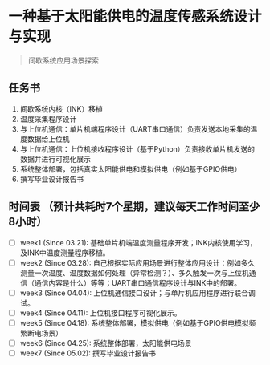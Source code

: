 # 一种基于太阳能供电的温度传感系统设计与实现
> 间歇系统应用场景探索

## 任务书
1. 间歇系统内核（INK）移植
2. 温度采集程序设计
3. 与上位机通信：单片机端程序设计（UART串口通信）负责发送本地采集的温度数据给上位机
4. 与上位机通信：上位机接收程序设计（基于Python）负责接收单片机发送的数据并进行可视化展示
5. 系统整体部署，包括真实太阳能供电和模拟供电（例如基于GPIO供电）
6. 撰写毕业设计报告书

## 时间表 （预计共耗时7个星期，建议每天工作时间至少8小时）
- [ ] week1 (Since 03.21): 基础单片机端温度测量程序开发；INK内核使用学习，及INK中温度测量程序移植。
- [ ] week2 (Since 03.28): 自己根据实际应用场景进行整体应用设计：例如多久测量一次温度、温度数据如何处理（异常检测？）、多久触发一次与上位机通信（通信内容是什么）等等；UART串口通信程序设计与INK中的部署。
- [ ] week3 (Since 04.04): 上位机通信接口设计；与单片机应用程序进行联合调试。
- [ ] week4 (Since 04.11): 上位机接口程序可视化展示。
- [ ] week5 (Since 04.18): 系统整体部署，模拟供电（例如基于GPIO供电模拟频繁断电场景）
- [ ] week6 (Since 04.25): 系统整体部署，太阳能供电场景
- [ ] week7 (Since 05.02): 撰写毕业设计报告书